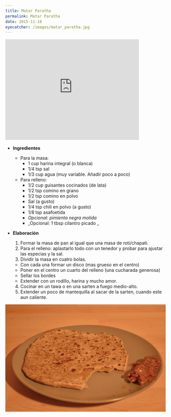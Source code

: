 ```yaml
---
title: Matar Paratha
permalink: Matar Paratha
date: 2015-11-18
eyecatcher: /images/matar_paratha.jpg
---
```


<iframe width="420" height="315" src="http://www.youtube.com/embed/DsRroao6hRg" frameborder="0"
allowfullscreen></iframe>

* **Ingredientes**

  * Para la masa: 
    * 1 cup harina integral (o blanca)
    * 1/4 tsp sal
    * 1/3 cup agua (muy variable. Añadir poco a poco)
  * Para relleno: 
    * 1/2 cup guisantes cocinados (de lata)
    * 1/2 tsp comino en grano
    * 1/2 tsp comino en polvo
    * Sal (a gusto)
    * 1/4 tsp chili en polvo (a gusto)
    * 1/8 tsp asafoetida
    * _Opcional: pimienta negra molida_
    * _Opcional: 1 tbsp cilantro picado _

* **Elaboración**

  1. Formar la masa de pan al igual que una masa de roti/chapati.
  2. Para el relleno: aplastarlo todo con un tenedor y probar para ajustar las especias y la sal.
  3. Dividir la masa en cuatro bolas. 
    * Con cada una formar un disco (mas grueso en el centro)
    * Poner en el centro un cuarto del relleno (una cucharada generosa)
    * Sellar los bordes 
    * Extender con un rodillo, harina y mucho amor.
  4. Cocinar en un tawa o en una sarten a fuego medio-alto.
  5. Extender un poco de mantequilla al sacar de la sarten, cuando este aun caliente.

![MatarParatha](/images/matar_paratha.jpg)

